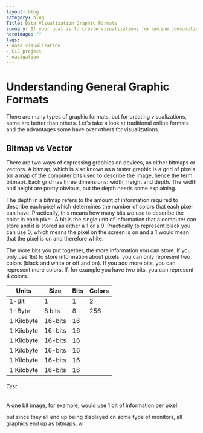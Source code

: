 ```yaml
---
layout: blog
category: blog
Title: Data Visualization Graphic Formats
summary: If your goal is to create visualizations for online consumption, it's good to understand your output options. In this article, I'll talk about the different types of formats available and their advantages and disadvantages for visualization projects.
heroimage: ""
tags:
- data visualization
- CiC project
- navigation
---
```


# Understanding General Graphic Formats

There are many types of graphic formats, but for creating visualizations, some are better than others. Let's take a look at traditional online formats and the advantages some have over others for visualizations.

## Bitmap vs Vector
There are two ways of expressing graphics on devices, as either bitmaps or vectors. A bitmap, which is also known as a raster graphic is a grid of pixels (or a map of the computer bits used to describe the image, hence the term bitmap). Each grid has three dimensions: width, height and depth. The width and height are pretty obvious, but the depth needs some explaining. 

The depth in a bitmap refers to the amount of information required to describe each pixel which determines the number of colors that each pixel can have. Practically, this means how many bits we use to describe the color in each pixel. A bit is the single unit of information that a computer can store and it is stored as either a 1 or a 0. Practically to represent black you can use 0, which means the pixel on the screen is on and a 1 would mean that the pixel is on and therefore white.

The more bits you put together, the more information you can store. If you only use 1bit to store information about pixels, you can only represent two colors (black and white or off and on). If you add more bits, you can represent more colors. If, for example you have two bits, you can represent 4 colors.

| Units      | Size    | Bits | Colors |
|------------|---------|------|--------|
| 1-Bit      | 1       | 1    | 2      |
| 1-Byte     | 8 bits  | 8    | 256    |
| 1 Kilobyte | 16-bits | 16   |        |
| 1 Kilobyte | 16-bits | 16   |        |
| 1 Kilobyte | 16-bits | 16   |        |
| 1 Kilobyte | 16-bits | 16   |        |
| 1 Kilobyte | 16-bits | 16   |        |
| 1 Kilobyte | 16-bits | 16   |        |

###### Test

A one bit image, for example, would use 1 bit of information per pixel. 

but since they all end up being displayed on some type of monitors, all graphics end up as bitmaps, w